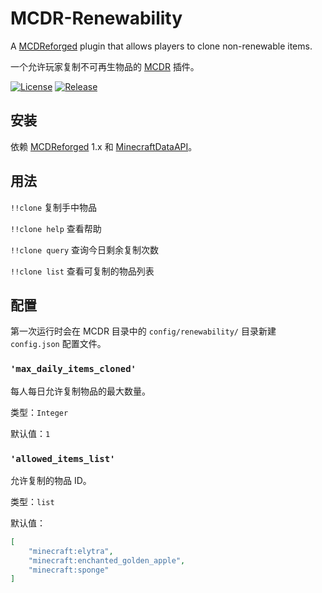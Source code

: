 # MCDR-Renewability
 A [MCDReforged](https://github.com/Fallen-Breath/MCDReforged) plugin that allows players to clone non-renewable items.

 一个允许玩家复制不可再生物品的 [MCDR](https://github.com/Fallen-Breath/MCDReforged) 插件。

 [![License](https://img.shields.io/github/license/Fidelxyz/MCDR-Renewability.svg)](https://github.com/Fidelxyz/MCDR-Renewability/blob/master/LICENSE)
 [![Release](https://img.shields.io/github/v/release/Fidelxyz/MCDR-Renewability.svg)](https://github.com/Fidelxyz/MCDR-Renewability/releases)

## 安装

依赖 [MCDReforged](https://github.com/Fallen-Breath/MCDReforged) 1.x 和 [MinecraftDataAPI](https://github.com/MCDReforged/MinecraftDataAPI)。

## 用法

`!!clone` 复制手中物品

`!!clone help` 查看帮助

`!!clone query` 查询今日剩余复制次数

`!!clone list` 查看可复制的物品列表

## 配置

第一次运行时会在 MCDR 目录中的 `config/renewability/` 目录新建 `config.json` 配置文件。

### `'max_daily_items_cloned'`

每人每日允许复制物品的最大数量。

类型：`Integer`

默认值：`1`

### `'allowed_items_list'`

允许复制的物品 ID。

类型：`list`

默认值：

```json
[
	"minecraft:elytra",
	"minecraft:enchanted_golden_apple",
	"minecraft:sponge"
]
```
